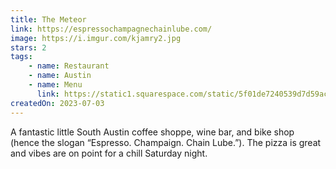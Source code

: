 ```yaml
---
title: The Meteor
link: https://espressochampagnechainlube.com/
image: https://i.imgur.com/kjamry2.jpg
stars: 2
tags:
    - name: Restaurant
    - name: Austin
    - name: Menu
      link: https://static1.squarespace.com/static/5f01de7240539d7d59aca95a/t/64be72260ba5bf324d0d4225/1690202662734/Meteor+Menu+Refresh-Final+V3Sundown.pdf
createdOn: 2023-07-03
---
```


A fantastic little South Austin coffee shoppe, wine bar, and bike shop (hence the slogan “Espresso.
Champaign. Chain Lube.”). The pizza is great and vibes are on point for a chill Saturday night.
